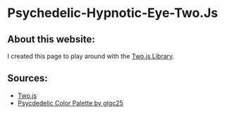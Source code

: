 # Psychedelic-Hypnotic-Eye-Two.Js

## About this website: 
I created this page to play around with the [Two.js Library](https://two.js.org/). 

## Sources: 
* [Two.js](https://two.js.org/)
* [Psycdedelic Color Palette by glgc25](https://color.adobe.com/search?q=psychedelic)